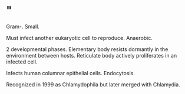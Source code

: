# "

Gram-.
Small.

Must infect another eukaryotic cell to reproduce.
Anaerobic.

2 developmental phases.
Elementary body resists dormantly in the environment between hosts.
Reticulate body actively proliferates in an infected cell.

Infects human columnar epithelial cells.
Endocytosis.

Recognized in 1999 as Chlamydophila but later merged with Chlamydia.
